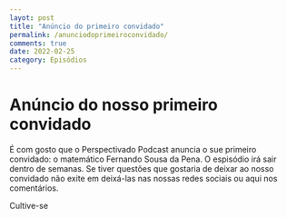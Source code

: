 ```yaml
---
layot: post
title: "Anúncio do primeiro convidado"
permalink: /anunciodoprimeiroconvidado/
comments: true
date: 2022-02-25
category: Episódios
---
```


# Anúncio do nosso primeiro convidado

É com gosto que o Perspectivado Podcast anuncia o sue primeiro convidado: o matemático Fernando Sousa da Pena.
O espisódio irá sair dentro de semanas.
Se tiver questões que gostaria de deixar ao nosso convidado não exite em deixá-las nas nossas redes sociais ou aqui nos comentários.

Cultive-se



